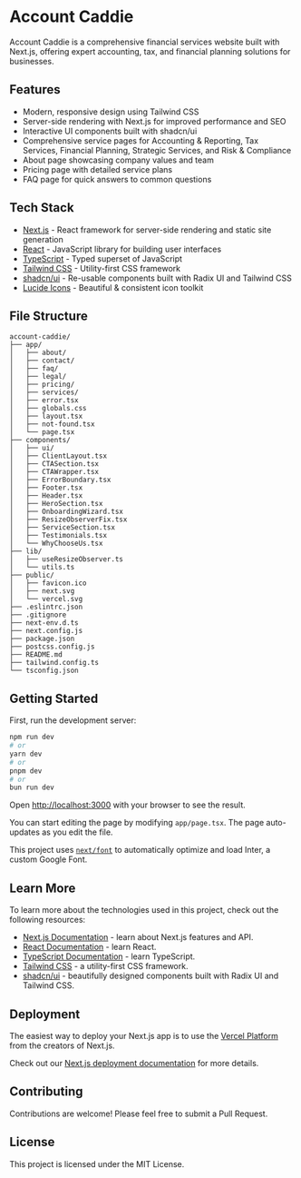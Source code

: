 # Account Caddie

Account Caddie is a comprehensive financial services website built with Next.js, offering expert accounting, tax, and financial planning solutions for businesses.

## Features

- Modern, responsive design using Tailwind CSS
- Server-side rendering with Next.js for improved performance and SEO
- Interactive UI components built with shadcn/ui
- Comprehensive service pages for Accounting & Reporting, Tax Services, Financial Planning, Strategic Services, and Risk & Compliance
- About page showcasing company values and team
- Pricing page with detailed service plans
- FAQ page for quick answers to common questions

## Tech Stack

- [Next.js](https://nextjs.org/) - React framework for server-side rendering and static site generation
- [React](https://reactjs.org/) - JavaScript library for building user interfaces
- [TypeScript](https://www.typescriptlang.org/) - Typed superset of JavaScript
- [Tailwind CSS](https://tailwindcss.com/) - Utility-first CSS framework
- [shadcn/ui](https://ui.shadcn.com/) - Re-usable components built with Radix UI and Tailwind CSS
- [Lucide Icons](https://lucide.dev/) - Beautiful & consistent icon toolkit

## File Structure

```
account-caddie/
├── app/
│   ├── about/
│   ├── contact/
│   ├── faq/
│   ├── legal/
│   ├── pricing/
│   ├── services/
│   ├── error.tsx
│   ├── globals.css
│   ├── layout.tsx
│   ├── not-found.tsx
│   └── page.tsx
├── components/
│   ├── ui/
│   ├── ClientLayout.tsx
│   ├── CTASection.tsx
│   ├── CTAWrapper.tsx
│   ├── ErrorBoundary.tsx
│   ├── Footer.tsx
│   ├── Header.tsx
│   ├── HeroSection.tsx
│   ├── OnboardingWizard.tsx
│   ├── ResizeObserverFix.tsx
│   ├── ServiceSection.tsx
│   ├── Testimonials.tsx
│   └── WhyChooseUs.tsx
├── lib/
│   ├── useResizeObserver.ts
│   └── utils.ts
├── public/
│   ├── favicon.ico
│   ├── next.svg
│   └── vercel.svg
├── .eslintrc.json
├── .gitignore
├── next-env.d.ts
├── next.config.js
├── package.json
├── postcss.config.js
├── README.md
├── tailwind.config.ts
└── tsconfig.json
```

## Getting Started

First, run the development server:

```bash
npm run dev
# or
yarn dev
# or
pnpm dev
# or
bun run dev
```

Open [http://localhost:3000](http://localhost:3000) with your browser to see the result.

You can start editing the page by modifying `app/page.tsx`. The page auto-updates as you edit the file.

This project uses [`next/font`](https://nextjs.org/docs/basic-features/font-optimization) to automatically optimize and load Inter, a custom Google Font.

## Learn More

To learn more about the technologies used in this project, check out the following resources:

- [Next.js Documentation](https://nextjs.org/docs) - learn about Next.js features and API.
- [React Documentation](https://reactjs.org/docs/getting-started.html) - learn React.
- [TypeScript Documentation](https://www.typescriptlang.org/docs/) - learn TypeScript.
- [Tailwind CSS](https://tailwindcss.com/docs) - a utility-first CSS framework.
- [shadcn/ui](https://ui.shadcn.com/) - beautifully designed components built with Radix UI and Tailwind CSS.

## Deployment

The easiest way to deploy your Next.js app is to use the [Vercel Platform](https://vercel.com/new?utm_medium=default-template&filter=next.js&utm_source=create-next-app&utm_campaign=create-next-app-readme) from the creators of Next.js.

Check out our [Next.js deployment documentation](https://nextjs.org/docs/deployment) for more details.

## Contributing

Contributions are welcome! Please feel free to submit a Pull Request.

## License

This project is licensed under the MIT License.